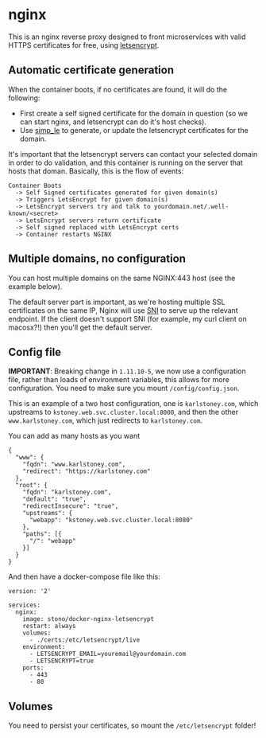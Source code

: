 # nginx
This is an nginx reverse proxy designed to front microservices with valid HTTPS certificates for free, using [letsencrypt](https://letsencrypt.org/).

## Automatic certificate generation
When the container boots, if no certificates are found, it will do the following:

  - First create a self signed certificate for the domain in question (so we can start nginx, and letsencrypt can do it's host checks).
  - Use [simp_le](https://github.com/zenhack/simp_le) to generate, or update the letsencrypt certificates for the domain.

It's important that the letsencrypt servers can contact your selected domain in order to do validation, and this container is running on the server that hosts that doman.  Basically, this is the flow of events:
```
Container Boots
  -> Self Signed certificates generated for given domain(s)
  -> Triggers LetsEncrypt for given domain(s)
  -> LetsEncrypt servers try and talk to yourdomain.net/.well-known/<secret>
  -> LetsEncrypt servers return certificate
  -> Self signed replaced with LetsEncrypt certs
  -> Container restarts NGINX
```

## Multiple domains, no configuration
You can host multiple domains on the same NGINX:443 host (see the example below).

The default server part is important, as we're hosting multiple SSL certificates on the same IP, Nginx will use [SNI](https://en.wikipedia.org/wiki/Server_Name_Indication) to serve up the relevant endpoint.  If the client doesn't support SNI (for example, my curl client on macosx?!) then you'll get the default server.

## Config file
__IMPORTANT__: Breaking change in `1.11.10-5`, we now use a configuration file, rather than loads of environment variables, this allows for more configuration.  You need to make sure you mount `/config/config.json`.

This is an example of a two host configuration, one is `karlstoney.com`, which upstreams to `kstoney.web.svc.cluster.local:8000`, and then the other `www.karlstoney.com`, which just redirects to `karlstoney.com`. 

You can add as many hosts as you want

```
{
  "www": {
    "fqdn": "www.karlstoney.com",
    "redirect": "https://karlstoney.com"
  },
  "root": {
    "fqdn": "karlstoney.com",
    "default": "true",
    "redirectInsecure": "true",
    "upstreams": {
      "webapp": "kstoney.web.svc.cluster.local:8080"
    },
    "paths": [{
      "/": "webapp" 
    }]
  }
}
```

And then have a docker-compose file like this: 
```
version: '2'

services:
  nginx:
    image: stono/docker-nginx-letsencrypt
    restart: always
	volumes:
	  - ./certs:/etc/letsencrypt/live
    environment:
      - LETSENCRYPT_EMAIL=youremail@yourdomain.com
      - LETSENCRYPT=true
    ports:
      - 443
      - 80
```

## Volumes
You need to persist your certificates, so mount the `/etc/letsencrypt` folder!

